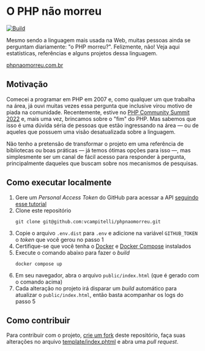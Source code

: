 # O PHP não morreu

[![Build](https://github.com/vcampitelli/phpnaomorreu/actions/workflows/build.yml/badge.svg)](https://github.com/vcampitelli/phpnaomorreu/actions/workflows/build.yml)

Mesmo sendo a linguagem mais usada na Web, muitas pessoas ainda se perguntam diariamente: "o PHP morreu?". Felizmente, não!
Veja aqui estatísticas, referências e alguns projetos dessa linguagem.

[phpnaomorreu.com.br](https://phpnaomorreu.com.br)

## Motivação

Comecei a programar em PHP em 2007 e, como qualquer um que trabalha na área, já ouvi muitas vezes essa
pergunta que inclusive virou motivo de piada na comunidade. Recentemente, estive
no [PHP Community Summit 2022](https://php.locaweb.com.br) e, mais uma vez, brincamos sobre o "fim" do PHP. Mas sabemos
que isso é uma dúvida séria de pessoas que estão ingressando na área — ou de aqueles que possuem uma visão desatualizada
sobre a linguagem.

Não tenho a pretensão de transformar o projeto em uma referência de bibliotecas ou boas práticas — já temos ótimas
opções para isso —, mas simplesmente ser um canal de fácil acesso para responder à pergunta, principalmente daqueles que
buscam sobre nos mecanismos de pesquisas. 

## Como executar localmente

1. Gere um _Personal Access Token_ do GitHub para acessar a API [seguindo esse tutorial](https://docs.github.com/en/authentication/keeping-your-account-and-data-secure/managing-your-personal-access-tokens)
2. Clone este repositório
    ```shell
    git clone git@github.com:vcampitelli/phpnaomorreu.git
    ```
3. Copie o arquivo `.env.dist` para `.env` e adicione na variável `GITHUB_TOKEN` o _token_ que você gerou no passo 1
4. Certifique-se que você tenha o [Docker](https://docs.docker.com/get-docker) e [Docker Compose](https://docs.docker.com/compose/install) instalados
5. Execute o comando abaixo para fazer o _build_
    ```shell
    docker compose up
    ```
6. Em seu navegador, abra o arquivo `public/index.html` (que é gerado com o comando acima)
7. Cada alteração no projeto irá disparar um _build_ automático para atualizar o `public/index.html`, então basta acompanhar os logs do passo 5

## Como contribuir

Para contribuir com o projeto, [crie um fork](https://github.com/vcampitelli/phpnaomorreu/fork) deste repositório, faça
suas alterações no arquivo [template/index.phtml](template/index.phtml) e abra uma _pull request_.
